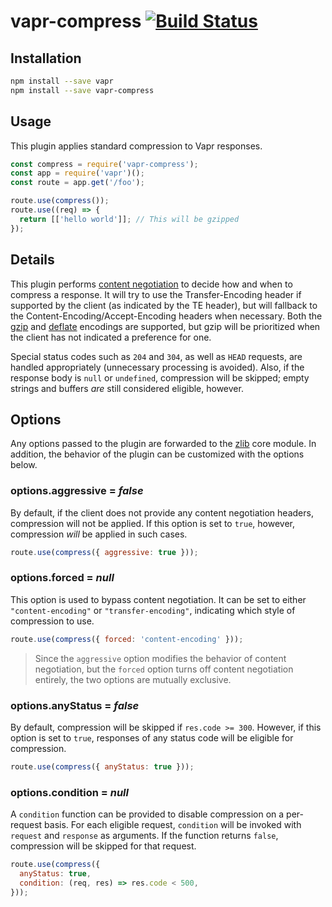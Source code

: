 # vapr-compress [![Build Status](https://travis-ci.org/JoshuaWise/vapr-compress.svg?branch=master)](https://travis-ci.org/JoshuaWise/vapr-compress)

## Installation

```bash
npm install --save vapr
npm install --save vapr-compress
```

## Usage

This plugin applies standard compression to Vapr responses.

```js
const compress = require('vapr-compress');
const app = require('vapr')();
const route = app.get('/foo');

route.use(compress());
route.use((req) => {
  return [['hello world']]; // This will be gzipped
});
```

## Details

This plugin performs [content negotiation](https://tools.ietf.org/html/rfc7231#section-3.4) to decide how and when to compress a response. It will try to use the Transfer-Encoding header if supported by the client (as indicated by the TE header), but will fallback to the Content-Encoding/Accept-Encoding headers when necessary. Both the [gzip](https://nodejs.org/api/zlib.html#zlib_class_zlib_gzip) and [deflate](https://nodejs.org/api/zlib.html#zlib_class_zlib_deflate) encodings are supported, but gzip will be prioritized when the client has not indicated a preference for one.

Special status codes such as `204` and `304`, as well as `HEAD` requests, are handled appropriately (unnecessary processing is avoided). Also, if the response body is `null` or `undefined`, compression will be skipped; empty strings and buffers *are* still considered eligible, however.

## Options

Any options passed to the plugin are forwarded to the [zlib](https://nodejs.org/api/zlib.html#zlib_class_options) core module. In addition, the behavior of the plugin can be customized with the options below.

### options.aggressive = *false*

By default, if the client does not provide any content negotiation headers, compression will not be applied. If this option is set to `true`, however, compression *will* be applied in such cases.

```js
route.use(compress({ aggressive: true }));
```

### options.forced = *null*

This option is used to bypass content negotiation. It can be set to either `"content-encoding"` or `"transfer-encoding"`, indicating which style of compression to use.

```js
route.use(compress({ forced: 'content-encoding' }));
```

> Since the `aggressive` option modifies the behavior of content negotiation, but the `forced` option turns off content negotiation entirely, the two options are mutually exclusive.

### options.anyStatus = *false*

By default, compression will be skipped if `res.code >= 300`. However, if this option is set to `true`, responses of any status code will be eligible for compression.

```js
route.use(compress({ anyStatus: true }));
```

### options.condition = *null*

A `condition` function can be provided to disable compression on a per-request basis. For each eligible request, `condition` will be invoked with `request` and `response` as arguments. If the function returns `false`, compression will be skipped for that request.

```js
route.use(compress({
  anyStatus: true,
  condition: (req, res) => res.code < 500,
}));
```
